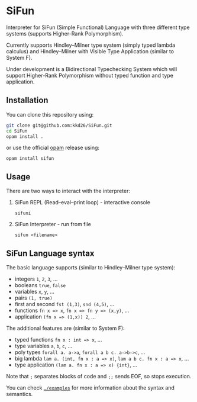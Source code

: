# SiFun
Interpreter for SiFun (Simple Functional) Language with three different type systems (supports Higher-Rank Polymorphism).

Currently supports Hindley–Milner type system (simply typed lambda calculus) and Hindley–Milner with Visible Type Application (similar to System F).

Under development is a Bidirectional Typechecking System which will support Higher-Rank Polymorphism without typed function and type application.

## Installation
You can clone this repository using:

```bash
git clone git@github.com:kkd26/SiFun.git
cd SiFun
opam install .
```

or use the official [opam](https://opam.ocaml.org/) release using:

```
opam install sifun
```

## Usage
There are two ways to interact with the interpreter:

1. SiFun REPL (Read–eval–print loop) - interactive console

    ```
    sifuni
    ```

2. SiFun Interpreter - run from file

    ```
    sifun <filename>
    ```

## SiFun Language syntax

The basic language supports (similar to Hindley–Milner type system):

- integers `1`, `2`, `3`, ...
- booleans `true`, `false`
- variables `x`, `y`, ...
- pairs `(1, true)`
- first and second `fst (1,3)`, `snd (4,5)`, ...
- functions `fn x => x`, `fn x => fn y => (x,y)`, ...
- application `(fn x => (1,x)) 2`, ...

The additional features are (similar to System F):

- typed functions `fn x : int => x`, ...
- type variables `a`, `b`, `c`, ...
- poly types `forall a. a->a`, `forall a b c. a->b->c`, ...
- big lambda `lam a. (int, fn x : a => x)`, `lam a b c. fn x : a => x`, ...
- type application `(lam a. fn x : a => x) {int}`, ...

Note that `;` separates blocks of code and `;;` sends EOF, so stops execution.

You can check [`./examples`](https://github.com/kkd26/SiFun/examples) for more information about the syntax and semantics.

